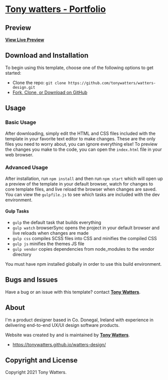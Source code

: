 # [Tony watters - Portfolio](https://tonywatters.github.io/watters-design)

## Preview

<!-- [![Watters Portfolio Preview](https://tonywatters.github.io/watters-design)](https://tonywatters.github.io/watters-design) -->

**[View Live Preview](https://tonywatters.github.io/watters-design)**


## Download and Installation

To begin using this template, choose one of the following options to get started:

* Clone the repo: `git clone https://github.com/tonywatters/watters-design.git`
* [Fork, Clone, or Download on GitHub](https://github.com/tonywatters/watters-design.git)

## Usage

### Basic Usage

After downloading, simply edit the HTML and CSS files included with the template in your favorite text editor to make changes. These are the only files you need to worry about, you can ignore everything else! To preview the changes you make to the code, you can open the `index.html` file in your web browser.

### Advanced Usage

After installation, run `npm install` and then run `npm start` which will open up a preview of the template in your default browser, watch for changes to core template files, and live reload the browser when changes are saved. You can view the `gulpfile.js` to see which tasks are included with the dev environment.

#### Gulp Tasks

* `gulp` the default task that builds everything
* `gulp watch` browserSync opens the project in your default browser and live reloads when changes are made
* `gulp css` compiles SCSS files into CSS and minifies the compiled CSS
* `gulp js` minifies the themes JS file
* `gulp vendor` copies dependencies from node_modules to the vendor directory

You must have npm installed globally in order to use this build environment.

## Bugs and Issues

Have a bug or an issue with this template? contact **[Tony Watters](https://tonywatters.github.io)**.

## About

I'm a product designer based in Co. Donegal, Ireland with experience in delivering end-to-end UX/UI design software products.

Website was created by and is maintained by **[Tony Watters](https://tonywatters.github.io)**.

* <https://tonywatters.github.io/watters-design/>



## Copyright and License

Copyright 2021 Tony Watters.
